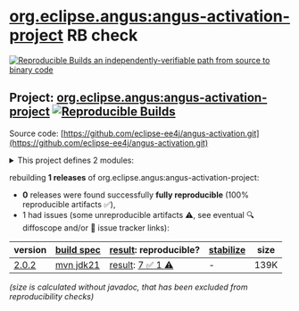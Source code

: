[org.eclipse.angus:angus-activation-project](https://central.sonatype.com/artifact/org.eclipse.angus/angus-activation-project/versions) RB check
=======

[![Reproducible Builds](https://reproducible-builds.org/images/logos/rb.svg) an independently-verifiable path from source to binary code](https://reproducible-builds.org/)

## Project: [org.eclipse.angus:angus-activation-project](https://central.sonatype.com/artifact/org.eclipse.angus/angus-activation-project/versions) [![Reproducible Builds](https://img.shields.io/endpoint?url=https://raw.githubusercontent.com/jvm-repo-rebuild/reproducible-central/master/content/org/eclipse/angus/activation/badge.json)](https://github.com/jvm-repo-rebuild/reproducible-central/blob/master/content/org/eclipse/angus/activation/README.md)

Source code: [https://github.com/eclipse-ee4j/angus-activation.git](https://github.com/eclipse-ee4j/angus-activation.git)

<details><summary>This project defines 2 modules:</summary>

* [org.eclipse.angus:angus-activation](https://central.sonatype.com/artifact/org.eclipse.angus/angus-activation/overview)
* [org.eclipse.angus:angus-activation-project](https://central.sonatype.com/artifact/org.eclipse.angus/angus-activation-project/overview)
</details>

rebuilding **1 releases** of org.eclipse.angus:angus-activation-project:
- **0** releases were found successfully **fully reproducible** (100% reproducible artifacts :white_check_mark:),
- 1 had issues (some unreproducible artifacts :warning:, see eventual :mag: diffoscope and/or :memo: issue tracker links):

| version | [build spec](/BUILDSPEC.md) | [result](https://reproducible-builds.org/docs/jvm/): reproducible? | [stabilize](https://github.com/google/oss-rebuild/blob/main/cmd/stabilize/README.md) | size |
| -- | --------- | ------ | ------ | -- |
| [2.0.2](https://central.sonatype.com/artifact/org.eclipse.angus/angus-activation-project/2.0.2/pom) | [mvn jdk21](angus-activation-2.0.2.buildspec) | [result](angus-activation-project-2.0.2.buildinfo): [7 :white_check_mark:  1 :warning:](angus-activation-project-2.0.2.buildcompare) | - | 139K |

<i>(size is calculated without javadoc, that has been excluded from reproducibility checks)</i>
